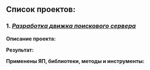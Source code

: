 ## Список проектов:

### 1. [*Разработка движка поискового сервера*](https://github.com/olegumnov44/CPP/tree/master/001%20SearchServer)
**Описание проекта:**


**Результат:**


**Применены ЯП, библиотеки, методы и инструменты:**

